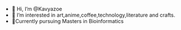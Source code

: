 - 👋 Hi, I’m @Kavyazoe
- 👀 I’m interested in art,anime,coffee,technology,literature and crafts.
- 🌱Currently pursuing Masters in Bioinformatics


<!---
Kavyazoe/Kavyazoe is a ✨ special ✨ repository because its `README.md` (this file) appears on your GitHub profile.
You can click the Preview link to take a look at your changes.
--->
